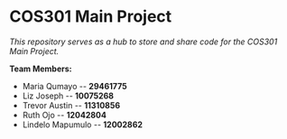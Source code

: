 # __COS301 Main Project__

_This repository serves as a hub to store and share code for the COS301 Main Project._

__Team Members:__
* Maria Qumayo -- __29461775__
* Liz Joseph -- __10075268__
* Trevor Austin -- __11310856__
* Ruth Ojo -- __12042804__
* Lindelo Mapumulo -- __12002862__
